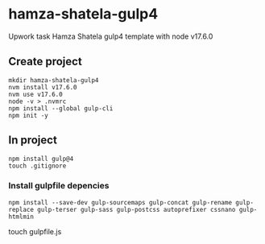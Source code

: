 # hamza-shatela-gulp4
Upwork task Hamza Shatela gulp4 template with node v17.6.0

## Create project
```
mkdir hamza-shatela-gulp4
nvm install v17.6.0
nvm use v17.6.0
node -v > .nvmrc
npm install --global gulp-cli
npm init -y
```
## In project
```
npm install gulp@4
touch .gitignore
```
### Install gulpfile depencies
```
npm install --save-dev gulp-sourcemaps gulp-concat gulp-rename gulp-replace gulp-terser gulp-sass gulp-postcss autoprefixer cssnano gulp-htmlmin
```

touch gulpfile.js
